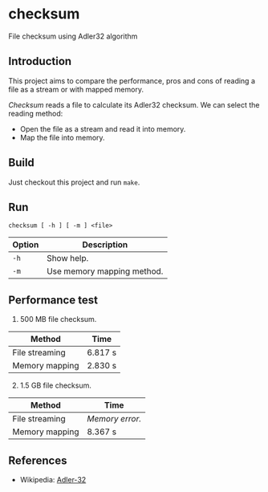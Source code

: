 # checksum
File checksum using Adler32 algorithm

## Introduction

This project aims to compare the performance, pros and cons of reading a file as a stream or with mapped memory.

*Checksum* reads a file to calculate its Adler32 checksum. We can select the reading method:

- Open the file as a stream and read it into memory.
- Map the file into memory.

## Build

Just checkout this project and run `make`.

## Run

```
checksum [ -h ] [ -m ] <file>
```

|Option|Description|
|---|---|
|`-h`|Show help.|
|`-m`|Use memory mapping method.|

## Performance test

1. 500 MB file checksum.

|Method|Time|
|---|---|
|File streaming|6.817 s|
|Memory mapping|2.830 s|

2. 1.5 GB file checksum.

|Method|Time|
|---|---|
|File streaming|_Memory error._|
|Memory mapping|8.367 s|

## References

- Wikipedia: [Adler-32](https://en.wikipedia.org/wiki/Adler-32)
